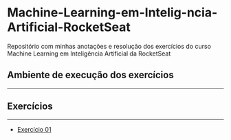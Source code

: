 # Machine-Learning-em-Intelig-ncia-Artificial-RocketSeat
Repositório com minhas anotações e resolução dos exercícios do curso Machine Learning em Inteligência Artificial da RocketSeat

## Ambiente de execução dos exercícios
---


## Exercícios
---
 - [Exercício 01](https://github.com/Tiago-Alves-Pereira/Machine-Learning-em-Intelig-ncia-Artificial-RocketSeat/blob/master/Desafio01.md)
